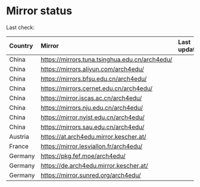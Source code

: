 <script src="./time.js"></script>
# Mirror status
Last check: <script type="text/javascript">localize(1726255034.4609075);</script>

|Country|Mirror|Last update|
|:------|:-----|:----------|
|China|https://mirrors.tuna.tsinghua.edu.cn/arch4edu/|<script type="text/javascript">localize(1726209915);</script>|
|China|https://mirrors.aliyun.com/arch4edu/|<script type="text/javascript">localize(1726209915);</script>|
|China|https://mirrors.bfsu.edu.cn/arch4edu/|<script type="text/javascript">localize(1726209915);</script>|
|China|https://mirrors.cernet.edu.cn/arch4edu/|<script type="text/javascript">localize(1726209915);</script>|
|China|https://mirror.iscas.ac.cn/arch4edu/|<script type="text/javascript">localize(1726209915);</script>|
|China|https://mirrors.nju.edu.cn/arch4edu/|<script type="text/javascript">localize(1726209915);</script>|
|China|https://mirror.nyist.edu.cn/arch4edu/|<script type="text/javascript">localize(1726209915);</script>|
|China|https://mirrors.sau.edu.cn/arch4edu/|<script type="text/javascript">localize(1726209915);</script>|
|Austria|https://at.arch4edu.mirror.kescher.at/|<script type="text/javascript">localize(1726209915);</script>|
|France|https://mirror.lesviallon.fr/arch4edu/|<script type="text/javascript">localize(1726209915);</script>|
|Germany|https://pkg.fef.moe/arch4edu/|<script type="text/javascript">localize(1726209915);</script>|
|Germany|https://de.arch4edu.mirror.kescher.at/|<script type="text/javascript">localize(1726209915);</script>|
|Germany|https://mirror.sunred.org/arch4edu/|<script type="text/javascript">localize(1726209915);</script>|

<script src="./tablefilter/tablefilter.js"></script>
<script src="./table.js"></script>
